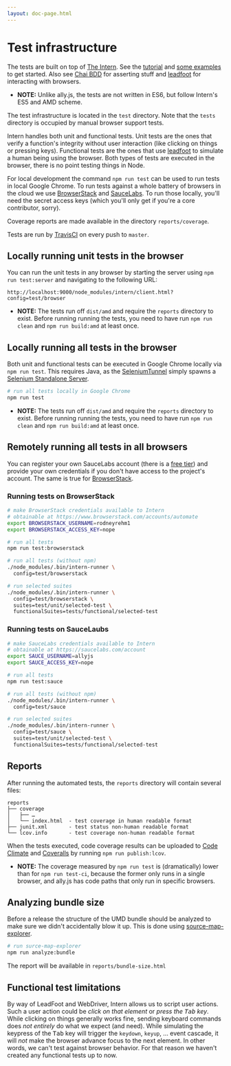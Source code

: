 ```yaml
---
layout: doc-page.html
---
```


# Test infrastructure

The tests are built on top of [The Intern](https://theintern.github.io/). See the [tutorial](https://github.com/theintern/intern-tutorial) and [some examples](https://github.com/theintern/intern-examples) to get started. Also see [Chai BDD](http://chaijs.com/api/bdd/) for asserting stuff and [leadfoot](http://theintern.github.io/leadfoot/) for interacting with browsers.

* **NOTE:** Unlike ally.js, the tests are not written in ES6, but follow Intern's ES5 and AMD scheme.

The test infrastructure is located in the `test` directory. Note that the `tests` directory is occupied by manual browser support tests.

Intern handles both unit and functional tests. Unit tests are the ones that verify a function's integrity without user interaction (like clicking on things or pressing keys). Functional tests are the ones that use [leadfoot](http://theintern.github.io/leadfoot/) to simulate a human being using the browser. Both types of tests are executed in the browser, there is no point testing things in Node.

For local development the command `npm run test` can be used to run tests in local Google Chrome. To run tests against a whole battery of browsers in the cloud we use [BrowserStack](http://browserstack.com) and [SauceLabs](https://saucelabs.com). To run those locally, you'll need the secret access keys (which you'll only get if you're a core contributor, sorry).

Coverage reports are made available in the directory `reports/coverage`.

Tests are run by [TravisCI](https://travis-ci.org/medialize/ally.js) on every push to `master`.


## Locally running unit tests in the browser

You can run the unit tests in any browser by starting the server using `npm run test:server` and navigating to the following URL:

```text
http://localhost:9000/node_modules/intern/client.html?config=test/browser
```

* **NOTE:** The tests run off `dist/amd` and require the `reports` directory to exist. Before running running the tests, you need to have run `npm run clean` and `npm run build:amd` at least once.


## Locally running all tests in the browser

Both unit and functional tests can be executed in Google Chrome locally via `npm run test`. This requires Java, as the [SeleniumTunnel](https://theintern.github.io/digdug/module-digdug_SeleniumTunnel.html) simply spawns a [Selenium Standalone Server](http://www.seleniumhq.org/download/).

```sh
# run all tests locally in Google Chrome
npm run test
```

* **NOTE:** The tests run off `dist/amd` and require the `reports` directory to exist. Before running running the tests, you need to have run `npm run clean` and `npm run build:amd` at least once.


## Remotely running all tests in all browsers

You can register your own SauceLabs account (there is a [free tier](https://saucelabs.com/signup/plan/free)) and provide your own credentials if you don't have access to the project's account. The same is true for [BrowserStack](http://browserstack.com/).

### Running tests on BrowserStack

```sh
# make BrowserStack credentials available to Intern
# obtainable at https://www.browserstack.com/accounts/automate
export BROWSERSTACK_USERNAME=rodneyrehm1
export BROWSERSTACK_ACCESS_KEY=nope

# run all tests
npm run test:browserstack

# run all tests (without npm)
./node_modules/.bin/intern-runner \
  config=test/browserstack

# run selected suites
./node_modules/.bin/intern-runner \
  config=test/browserstack \
  suites=test/unit/selected-test \
  functionalSuites=tests/functional/selected-test
```

### Running tests on SauceLaubs

```sh
# make SauceLabs credentials available to Intern
# obtainable at https://saucelabs.com/account
export SAUCE_USERNAME=allyjs
export SAUCE_ACCESS_KEY=nope

# run all tests
npm run test:sauce

# run all tests (without npm)
./node_modules/.bin/intern-runner \
  config=test/sauce

# run selected suites
./node_modules/.bin/intern-runner \
  config=test/sauce \
  suites=test/unit/selected-test \
  functionalSuites=tests/functional/selected-test
```

## Reports

After running the automated tests, the `reports` directory will contain several files:

```text
reports
├── coverage
│   ├── …
│   └── index.html  - test coverage in human readable format
├── junit.xml       - test status non-human readable format
└── lcov.info       - test coverage non-human readable format
```

When the tests executed, code coverage results can be uploaded to [Code Climate](http://codeclimate.com/) and [Coveralls](http://coveralls.io/) by running `npm run publish:lcov`.

* **NOTE:** The coverage measured by `npm run test` is (dramatically) lower than for `npm run test-ci`, because the former only runs in a single browser, and ally.js has code paths that only run in specific browsers.


## Analyzing bundle size

Before a release the structure of the UMD bundle should be analyzed to make sure we didn't accidentally blow it up. This is done using [source-map-explorer](https://github.com/danvk/source-map-explorer).

```sh
# run surce-map-explorer
npm run analyze:bundle
```

The report will be available in `reports/bundle-size.html`


## Functional test limitations

By way of LeadFoot and WebDriver, Intern allows us to script user actions. Such a user action could be *click on that element* or *press the <kbd>Tab</kbd> key*. While clicking on things generally works fine, sending keyboard commands does *not entirely* do what we expect (and need). While simulating the keypress of the <kbd>Tab</kbd> key will trigger the `keydown`, `keyup`, … event cascade, it will *not* make the browser advance focus to the next element. In other words, we can't test against browser behavior. For that reason we haven't created any functional tests up to now.
